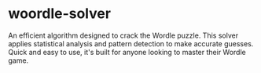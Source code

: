 # woordle-solver
An efficient algorithm designed to crack the Wordle puzzle. This solver applies statistical analysis and pattern detection to make accurate guesses. Quick and easy to use, it's built for anyone looking to master their Wordle game. 
